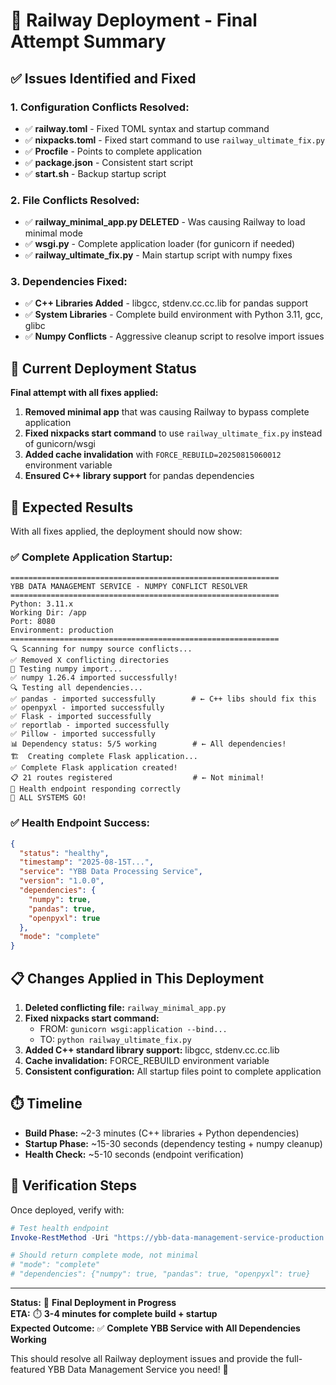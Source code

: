 # 🚀 Railway Deployment - Final Attempt Summary

## ✅ **Issues Identified and Fixed**

### **1. Configuration Conflicts Resolved:**
- ✅ **railway.toml** - Fixed TOML syntax and startup command
- ✅ **nixpacks.toml** - Fixed start command to use `railway_ultimate_fix.py` 
- ✅ **Procfile** - Points to complete application
- ✅ **package.json** - Consistent start script
- ✅ **start.sh** - Backup startup script

### **2. File Conflicts Resolved:**
- ✅ **railway_minimal_app.py DELETED** - Was causing Railway to load minimal mode
- ✅ **wsgi.py** - Complete application loader (for gunicorn if needed)
- ✅ **railway_ultimate_fix.py** - Main startup script with numpy fixes

### **3. Dependencies Fixed:**
- ✅ **C++ Libraries Added** - libgcc, stdenv.cc.cc.lib for pandas support
- ✅ **System Libraries** - Complete build environment with Python 3.11, gcc, glibc
- ✅ **Numpy Conflicts** - Aggressive cleanup script to resolve import issues

## 🔄 **Current Deployment Status**

**Final attempt with all fixes applied:**

1. **Removed minimal app** that was causing Railway to bypass complete application
2. **Fixed nixpacks start command** to use `railway_ultimate_fix.py` instead of gunicorn/wsgi
3. **Added cache invalidation** with `FORCE_REBUILD=20250815060012` environment variable
4. **Ensured C++ library support** for pandas dependencies

## 🎯 **Expected Results**

With all fixes applied, the deployment should now show:

### **✅ Complete Application Startup:**
```
============================================================
YBB DATA MANAGEMENT SERVICE - NUMPY CONFLICT RESOLVER  
============================================================
Python: 3.11.x
Working Dir: /app
Port: 8080
Environment: production
============================================================
🔍 Scanning for numpy source conflicts...
✅ Removed X conflicting directories
🧪 Testing numpy import...
✅ numpy 1.26.4 imported successfully!
🔍 Testing all dependencies...
✅ pandas - imported successfully        # ← C++ libs should fix this
✅ openpyxl - imported successfully
✅ Flask - imported successfully
✅ reportlab - imported successfully
✅ Pillow - imported successfully
📊 Dependency status: 5/5 working        # ← All dependencies!
🏗️  Creating complete Flask application...
✅ Complete Flask application created!
📋 21 routes registered                  # ← Not minimal!
💚 Health endpoint responding correctly
🚀 ALL SYSTEMS GO!
```

### **✅ Health Endpoint Success:**
```json
{
  "status": "healthy",
  "timestamp": "2025-08-15T...",
  "service": "YBB Data Processing Service",
  "version": "1.0.0",
  "dependencies": {
    "numpy": true,
    "pandas": true,
    "openpyxl": true
  },
  "mode": "complete"
}
```

## 📋 **Changes Applied in This Deployment**

1. **Deleted conflicting file:** `railway_minimal_app.py`
2. **Fixed nixpacks start command:** 
   - FROM: `gunicorn wsgi:application --bind...`
   - TO: `python railway_ultimate_fix.py`
3. **Added C++ standard library support:** libgcc, stdenv.cc.cc.lib
4. **Cache invalidation:** FORCE_REBUILD environment variable
5. **Consistent configuration:** All startup files point to complete application

## ⏱️ **Timeline**

- **Build Phase:** ~2-3 minutes (C++ libraries + Python dependencies)
- **Startup Phase:** ~15-30 seconds (dependency testing + numpy cleanup)
- **Health Check:** ~5-10 seconds (endpoint verification)

## 🧪 **Verification Steps**

Once deployed, verify with:

```powershell
# Test health endpoint
Invoke-RestMethod -Uri "https://ybb-data-management-service-production.up.railway.app/health" -Method GET

# Should return complete mode, not minimal
# "mode": "complete" 
# "dependencies": {"numpy": true, "pandas": true, "openpyxl": true}
```

---

**Status:** 🔄 **Final Deployment in Progress**  
**ETA:** ⏱️ **3-4 minutes for complete build + startup**  
**Expected Outcome:** ✅ **Complete YBB Service with All Dependencies Working**

This should resolve all Railway deployment issues and provide the full-featured YBB Data Management Service you need! 🎉
